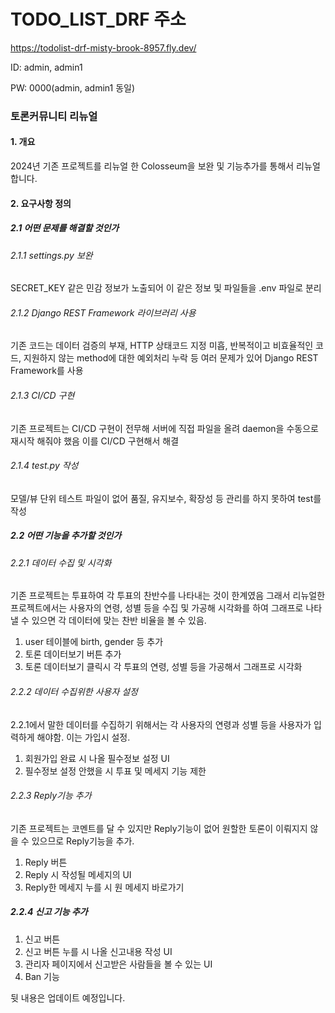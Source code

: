# TODO_LIST_DRF 주소
https://todolist-drf-misty-brook-8957.fly.dev/

ID: admin, admin1

PW: 0000(admin, admin1 동일)



### 토론커뮤니티 리뉴얼

#### 1. 개요
2024년 기존 프로젝트를 리뉴얼 한 Colosseum을 보완 및 기능추가를 통해서 리뉴얼 합니다.

#### 2. 요구사항 정의
##### 2.1 어떤 문제를 해결할 것인가
###### 2.1.1 settings.py 보완
SECRET_KEY 같은 민감 정보가 노출되어 이 같은 정보 및 파일들을 .env 파일로 분리

###### 2.1.2 Django REST Framework 라이브러리 사용
기존 코드는 데이터 검증의 부재, HTTP 상태코드 지정 미흡, 반복적이고 비효율적인 코드, 지원하지 않는 method에 대한 예외처리 누락 등 여러 문제가 있어 Django REST Framework를 사용

###### 2.1.3 CI/CD 구현
기존 프로젝트는 CI/CD 구현이 전무해 서버에 직접 파일을 올려 daemon을 수동으로 재시작 해줘야 했음 이를 CI/CD 구현해서 해결

###### 2.1.4 test.py 작성
모델/뷰 단위 테스트 파일이 없어 품질, 유지보수, 확장성 등 관리를 하지 못하여 test를 작성

##### 2.2 어떤 기능을 추가할 것인가
###### 2.2.1 데이터 수집 및 시각화
기존 프로젝트는 투표하여 각 투표의 찬반수를 나타내는 것이 한계였음 그래서 리뉴얼한 프로젝트에서는 사용자의 연령, 성별 등을 수집 및 가공해 시각화를 하여 그래프로 나타낼 수 있으면 각 데이터에 맞는 찬반 비율을 볼 수 있음.
1. user 테이블에 birth, gender 등 추가
2. 토론 데이터보기 버튼 추가
3. 토론 데이터보기 클릭시 각 투표의 연령, 성별 등을 가공해서 그래프로 시각화
###### 2.2.2 데이터 수집위한 사용자 설정
2.2.1에서 말한 데이터를 수집하기 위해서는 각 사용자의 연령과 성별 등을 사용자가 입력하게 해야함. 이는 가입시 설정.
1. 회원가입 완료 시 나올 필수정보 설정 UI
2. 필수정보 설정 안했을 시 투표 및 메세지 기능 제한
###### 2.2.3 Reply기능 추가
기존 프로젝트는 코멘트를 달 수 있지만 Reply기능이 없어 원할한 토론이 이뤄지지 않을 수 있으므로 Reply기능을 추가.
1. Reply 버튼
2. Reply 시 작성될 메세지의 UI
3. Reply한 메세지 누를 시 원 메세지 바로가기
##### 2.2.4 신고 기능 추가
1. 신고 버튼
2. 신고 버튼 누를 시 나올 신고내용 작성 UI
3. 관리자 페이지에서 신고받은 사람들을 볼 수 있는 UI
4. Ban 기능


뒷 내용은 업데이트 예정입니다.
